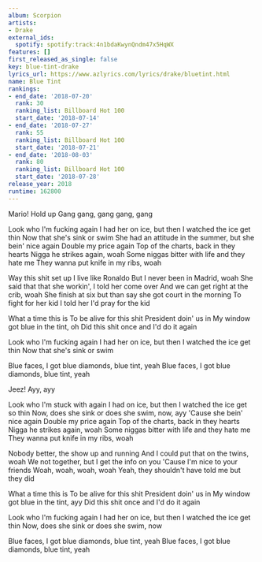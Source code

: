 ```yaml
---
album: Scorpion
artists:
- Drake
external_ids:
  spotify: spotify:track:4n1bdaKwynQndm47x5HqWX
features: []
first_released_as_single: false
key: blue-tint-drake
lyrics_url: https://www.azlyrics.com/lyrics/drake/bluetint.html
name: Blue Tint
rankings:
- end_date: '2018-07-20'
  rank: 30
  ranking_list: Billboard Hot 100
  start_date: '2018-07-14'
- end_date: '2018-07-27'
  rank: 55
  ranking_list: Billboard Hot 100
  start_date: '2018-07-21'
- end_date: '2018-08-03'
  rank: 80
  ranking_list: Billboard Hot 100
  start_date: '2018-07-28'
release_year: 2018
runtime: 162800
---
```

Mario!
Hold up
Gang gang, gang gang, gang


Look who I'm fucking again
I had her on ice, but then
I watched the ice get thin
Now that she's sink or swim
She had an attitude in the summer, but she bein' nice again
Double my price again
Top of the charts, back in they hearts
Nigga he strikes again, woah
Some niggas bitter with life and they hate me
They wanna put knife in my ribs, woah

Way this shit set up I live like Ronaldo
But I never been in Madrid, woah
She said that that she workin', I told her come over
And we can get right at the crib, woah
She finish at six but than say she got court in the morning
To fight for her kid
I told her I'd pray for the kid

What a time this is
To be alive for this shit
President doin' us in
My window got blue in the tint, oh
Did this shit once and I'd do it again

Look who I'm fucking again
I had her on ice, but then
I watched the ice get thin
Now that she's sink or swim


Blue faces, I got blue diamonds, blue tint, yeah
Blue faces, I got blue diamonds, blue tint, yeah

Jeez!
Ayy, ayy

Look who I'm stuck with again
I had on ice, but then
I watched the ice get so thin
Now, does she sink or does she swim, now, ayy
'Cause she bein' nice again
Double my price again
Top of the charts, back in they hearts
Nigga he strikes again, woah
Some niggas bitter with life and they hate me
They wanna put knife in my ribs, woah

Nobody better, the show up and running
And I could put that on the twins, woah
We not together, but I get the info on you
'Cause I'm nice to your friends
Woah, woah, woah, woah
Yeah, they shouldn't have told me but they did

What a time this is
To be alive for this shit
President doin' us in
My window got blue in the tint, ayy
Did this shit once and I'd do it again

Look who I'm fucking again
I had her on ice, but then
I watched the ice get thin
Now, does she sink or does she swim, now


Blue faces, I got blue diamonds, blue tint, yeah
Blue faces, I got blue diamonds, blue tint, yeah
